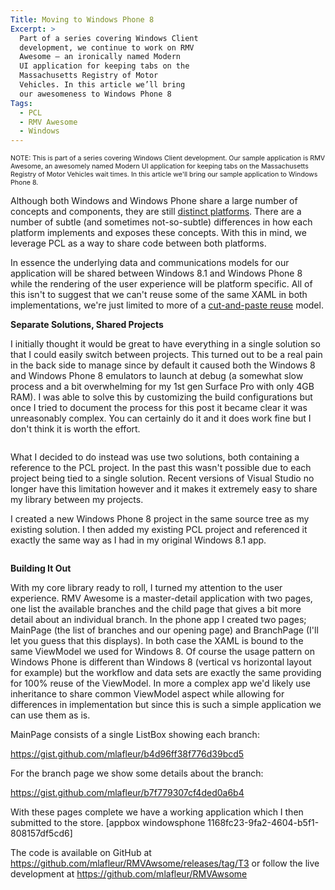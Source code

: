 ```yaml
---
Title: Moving to Windows Phone 8
Excerpt: >
  Part of a series covering Windows Client
  development, we continue to work on RMV
  Awesome – an ironically named Modern
  UI application for keeping tabs on the
  Massachusetts Registry of Motor
  Vehicles. In this article we’ll bring
  our awesomeness to Windows Phone 8
Tags:
  - PCL
  - RMV Awesome
  - Windows
---
```

<span style="font-size: 8pt;">NOTE: This is part of a series covering Windows Client development. Our sample application is RMV Awesome, an awesomely named Modern UI application for keeping tabs on the Massachusetts Registry of Motor Vehicles wait times. In this article we'll bring our sample application to Windows Phone 8.
</span>

<img alt="" src="http://massivescale.azurewebsites.net/wp-content/uploads/2013/12/120513_0509_MovingtoWin1.png" align="right" />Although both Windows and Windows Phone share a large number of concepts and components, they are still <a href="http://msdn.microsoft.com/en-us/library/windowsphone/develop/jj681690(v=vs.105).aspx">distinct platforms</a>. There are a number of subtle (and sometimes not-so-subtle) differences in how each platform implements and exposes these concepts. With this in mind, we leverage PCL as a way to share code between both platforms.

In essence the underlying data and communications models for our application will be shared between Windows 8.1 and Windows Phone 8 while the rendering of the user experience will be platform specific. All of this isn't to suggest that we can't reuse some of the same XAML in both implementations, we're just limited to more of a <a href="http://sourcemaking.com/antipatterns/cut-and-paste-programming">cut-and-paste reuse</a> model.

<strong>Separate Solutions, Shared Projects
</strong>

I initially thought it would be great to have everything in a single solution so that I could easily switch between projects. This turned out to be a real pain in the back side to manage since by default it caused both the Windows 8 and Windows Phone 8 emulators to launch at debug (a somewhat slow process and a bit overwhelming for my 1st gen Surface Pro with only 4GB RAM). I was able to solve this by customizing the build configurations but once I tried to document the process for this post it became clear it was unreasonably complex. You can certainly do it and it does work fine but I don't think it is worth the effort.

<img alt="" src="http://massivescale.azurewebsites.net/wp-content/uploads/2013/12/121213_1612_MovingtoWin1.png" />

What I decided to do instead was use two solutions, both containing a reference to the PCL project. In the past this wasn't possible due to each project being tied to a single solution. Recent versions of Visual Studio no longer have this limitation however and it makes it extremely easy to share my library between my projects.

I created a new Windows Phone 8 project in the same source tree as my existing solution. I then added my existing PCL project and referenced it exactly the same way as I had in my original Windows 8.1 app.

<img alt="" src="http://massivescale.azurewebsites.net/wp-content/uploads/2013/12/120513_0509_MovingtoWin4.png" />

<strong>Building It Out
</strong>

With my core library ready to roll, I turned my attention to the user experience. RMV Awesome is a master-detail application with two pages, one list the available branches and the child page that gives a bit more detail about an individual branch. In the phone app I created two pages; MainPage (the list of branches and our opening page) and BranchPage (I'll let you guess that this displays). In both case the XAML is bound to the same ViewModel we used for Windows 8. Of course the usage pattern on Windows Phone is different than Windows 8 (vertical vs horizontal layout for example) but the workflow and data sets are exactly the same providing for 100% reuse of the ViewModel. In more a complex app we'd likely use inheritance to share common ViewModel aspect while allowing for differences in implementation but since this is such a simple application we can use them as is.

MainPage consists of a single ListBox showing each branch:

https://gist.github.com/mlafleur/b4d96ff38f776d39bcd5

For the branch page we show some details about the branch:

https://gist.github.com/mlafleur/b7f779307cf4ded0a6b4

With these pages complete we have a working application which I then submitted to the store.
[appbox windowsphone 1168fc23-9fa2-4604-b5f1-808157df5cd6]

The code is available on GitHub at <a href="https://github.com/mlafleur/RMVAwsome/releases/tag/T3">https://github.com/mlafleur/RMVAwsome/releases/tag/T3</a> or follow the live development at <a href="https://github.com/mlafleur/RMVAwsome" target="_blank">https://github.com/mlafleur/RMVAwsome</a>